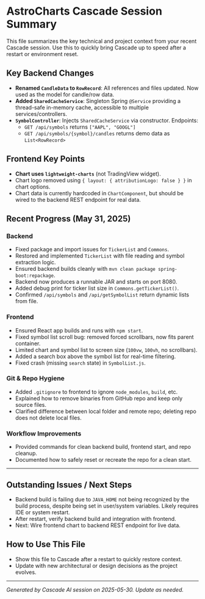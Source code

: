 # AstroCharts Cascade Session Summary

This file summarizes the key technical and project context from your recent Cascade session. Use this to quickly bring Cascade up to speed after a restart or environment reset.

## Key Backend Changes
- **Renamed `CandleData` to `RowRecord`**: All references and files updated. Now used as the model for candle/row data.
- **Added `SharedCacheService`**: Singleton Spring `@Service` providing a thread-safe in-memory cache, accessible to multiple services/controllers.
- **`SymbolController`**: Injects `SharedCacheService` via constructor. Endpoints:
  - `GET /api/symbols` returns `["AAPL", "GOOGL"]`
  - `GET /api/symbols/{symbol}/candles` returns demo data as `List<RowRecord>`

## Frontend Key Points
- **Chart uses `lightweight-charts`** (not TradingView widget).
- Chart logo removed using `{ layout: { attributionLogo: false } }` in chart options.
- Chart data is currently hardcoded in `ChartComponent`, but should be wired to the backend REST endpoint for real data.

## Recent Progress (May 31, 2025)

### Backend
- Fixed package and import issues for `TickerList` and `Commons`.
- Restored and implemented `TickerList` with file reading and symbol extraction logic.
- Ensured backend builds cleanly with `mvn clean package spring-boot:repackage`.
- Backend now produces a runnable JAR and starts on port 8080.
- Added debug print for ticker list size in `Commons.getTickerList()`.
- Confirmed `/api/symbols` and `/api/getSymbolList` return dynamic lists from file.

### Frontend
- Ensured React app builds and runs with `npm start`.
- Fixed symbol list scroll bug: removed forced scrollbars, now fits parent container.
- Limited chart and symbol list to screen size (`100vw`, `100vh`, no scrollbars).
- Added a search box above the symbol list for real-time filtering.
- Fixed crash (missing `search` state) in `SymbolList.js`.

### Git & Repo Hygiene
- Added `.gitignore` to frontend to ignore `node_modules`, `build`, etc.
- Explained how to remove binaries from GitHub repo and keep only source files.
- Clarified difference between local folder and remote repo; deleting repo does not delete local files.

### Workflow Improvements
- Provided commands for clean backend build, frontend start, and repo cleanup.
- Documented how to safely reset or recreate the repo for a clean start.

---

## Outstanding Issues / Next Steps
- Backend build is failing due to `JAVA_HOME` not being recognized by the build process, despite being set in user/system variables. Likely requires IDE or system restart.
- After restart, verify backend build and integration with frontend.
- Next: Wire frontend chart to backend REST endpoint for live data.

## How to Use This File
- Show this file to Cascade after a restart to quickly restore context.
- Update with new architectural or design decisions as the project evolves.

---
*Generated by Cascade AI session on 2025-05-30. Update as needed.*
